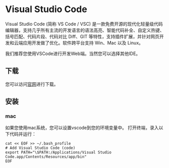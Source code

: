 # Visual Studio Code

Visual Studio Code (简称 VS Code / VSC) 是一款免费开源的现代化轻量级代码编辑器，支持几乎所有主流的开发语言的语法高亮、智能代码补全、自定义热键、括号匹配、代码片段、代码对比 Diff、GIT 等特性，支持插件扩展，并针对网页开发和云端应用开发做了优化。软件跨平台支持 Win、Mac 以及 Linux。

我们推荐您使用VSCode进行开发Web端。当然您可以选择其他IDE。

## 下载

您可以访问[官网](https://code.visualstudio.com/)进行下载。

## 安装

### mac

如果您使用mac系统，您可以设置vscode到您的环境变量中。
打开终端，录入以下代码并运行：

```
cat << EOF >> ~/.bash_profile
# Add Visual Studio Code (code)
export PATH="\$PATH:/Applications/Visual Studio Code.app/Contents/Resources/app/bin"
EOF
```
